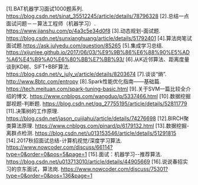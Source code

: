 
[1].BAT机器学习面试1000题系列. https://blog.csdn.net/sinat_35512245/article/details/78796328
[2].总结一点面试问题－－算法工程师（机器学习）. https://www.jianshu.com/p/4a3c5e34d0f8
[3].动态规划-面试题. https://blog.csdn.net/sunxianghuang/article/details/51792401
[4].算法岗笔试面试题.https://ask.julyedu.com/question/85265
[5].集成学习总结. https://xijunlee.github.io/2017/06/03/%E9%9B%86%E6%88%90%E5%AD%A6%E4%B9%A0%E6%80%BB%E7%BB%93/
[6].从K近邻算法、距离度量谈到KD树、SIFT+BBF算法. https://blog.csdn.net/v_july_v/article/details/8203674
[7].谈谈“熵”. http://www.8btc.com/entropy
[8].Spark性能优化指南——基础篇. https://tech.meituan.com/spark-tuning-basic.html
[9].关于SVM一篇比较全介绍的博文. https://www.cnblogs.com/wangduo/p/5337466.html
[10].数据挖掘鄙视题-判断题. https://blog.csdn.net/qq_27755195/article/details/52811779
[11].决策树的工作原理. https://blog.csdn.net/jason_cuijiahui/article/details/74276698
[12].BIRCH聚类算法原理. https://www.cnblogs.com/pinard/p/6179132.html
[13].数据挖掘-离群点检测. https://blog.csdn.net/u013153546/article/details/51291815
[14].2017秋招面试总结-计算机视觉/深度学习算法. https://www.nowcoder.com/discuss/66114?type=0&order=0&pos=5&page=1
[15].面试：机器学习--推荐算法. https://blog.csdn.net/u013713010/article/details/44905669
[16].说说春招实习的京东面试，算法岗. https://www.nowcoder.com/discuss/75301?type=0&order=0&pos=136&page=1

